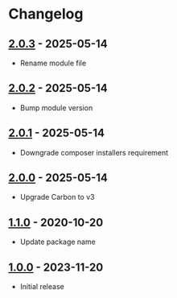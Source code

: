 # Changelog

## [2.0.3] - 2025-05-14

- Rename module file

## [2.0.2] - 2025-05-14

- Bump module version

## [2.0.1] - 2025-05-14

- Downgrade composer installers requirement

## [2.0.0] - 2025-05-14

- Upgrade Carbon to v3

## [1.1.0] - 2020-10-20

- Update package name

## [1.0.0] - 2023-11-20

- Initial release

[2.0.3]: https://github.com/daun/processwire-datetime-carbon-format/releases/tag/v2.0.3
[2.0.2]: https://github.com/daun/processwire-datetime-carbon-format/releases/tag/v2.0.2
[2.0.1]: https://github.com/daun/processwire-datetime-carbon-format/releases/tag/v2.0.1
[2.0.0]: https://github.com/daun/processwire-datetime-carbon-format/releases/tag/v2.0.0
[1.1.0]: https://github.com/daun/processwire-datetime-carbon-format/releases/tag/v1.1.0
[1.0.0]: https://github.com/daun/processwire-datetime-carbon-format/releases/tag/v1.0.0
